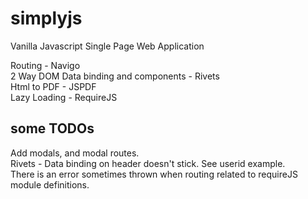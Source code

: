 # simplyjs

Vanilla Javascript Single Page Web Application

Routing - Navigo  
2 Way DOM Data binding and components - Rivets  
Html to PDF - JSPDF  
Lazy Loading - RequireJS  

## some TODOs
Add modals, and modal routes.  
Rivets - Data binding on header doesn't stick.  See userid example.  
There is an error sometimes thrown when routing related to requireJS module definitions.